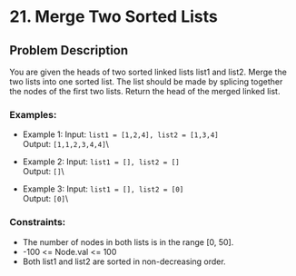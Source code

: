 # 21. Merge Two Sorted Lists

## Problem Description

You are given the heads of two sorted linked lists list1 and list2.
Merge the two lists into one sorted list. The list should be made by splicing together the nodes of the first two lists.
Return the head of the merged linked list.

### Examples:

- Example 1:
    Input: `list1 = [1,2,4], list2 = [1,3,4]`\
    Output: `[1,1,2,3,4,4]`\

- Example 2:
    Input: `list1 = [], list2 = []`\
    Output: `[]`\

- Example 3:
    Input: `list1 = [], list2 = [0]`\
    Output: `[0]`\


### Constraints:

- The number of nodes in both lists is in the range [0, 50].
- -100 <= Node.val <= 100
- Both list1 and list2 are sorted in non-decreasing order.